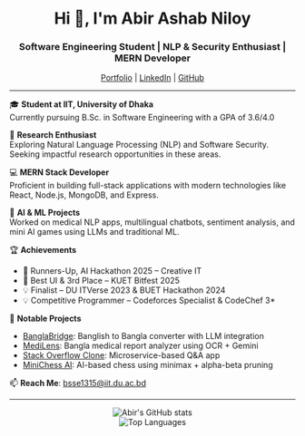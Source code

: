 <h1 align="center">Hi 👋, I'm Abir Ashab Niloy</h1>
<h3 align="center">Software Engineering Student | NLP & Security Enthusiast | MERN Developer</h3>

<p align="center">
  <a href="https://abir-ashab.github.io">Portfolio</a> |
  <a href="https://linkedin.com/in/abir-ashab-niloy">LinkedIn</a> |
  <a href="https://github.com/Abir-Ashab">GitHub</a>
</p>

---

🎓 **Student at IIT, University of Dhaka**  
Currently pursuing B.Sc. in Software Engineering with a GPA of 3.6/4.0

🔬 **Research Enthusiast**  
Exploring Natural Language Processing (NLP) and Software Security. Seeking impactful research opportunities in these areas.

💻 **MERN Stack Developer**  
Proficient in building full-stack applications with modern technologies like React, Node.js, MongoDB, and Express.

🧠 **AI & ML Projects**  
Worked on medical NLP apps, multilingual chatbots, sentiment analysis, and mini AI games using LLMs and traditional ML.

🏆 **Achievements**
- 🥉 Runners-Up, AI Hackathon 2025 – Creative IT
- 🥉 Best UI & 3rd Place – KUET Bitfest 2025
- 💡 Finalist – DU ITVerse 2023 & BUET Hackathon 2024
- 💡 Competitive Programmer – Codeforces Specialist & CodeChef 3*

🔗 **Notable Projects**
- [BanglaBridge](https://github.com/Abir-Ashab/BanglaBridge): Banglish to Bangla converter with LLM integration
- [MediLens](https://github.com/Abir-Ashab/MediLens): Bangla medical report analyzer using OCR + Gemini
- [Stack Overflow Clone](https://github.com/Abir-Ashab/Distributed-Mini-Stack-Over-flow): Microservice-based Q&A app
- [MiniChess AI](https://github.com/Abir-Ashab/Sceptic_MiniChess): AI-based chess using minimax + alpha-beta pruning

📫 **Reach Me**: bsse1315@iit.du.ac.bd

---

<p align="center">
  <img src="https://github-readme-stats.vercel.app/api?username=Abir-Ashab&show_icons=true&theme=default" alt="Abir's GitHub stats" />
  <br/>
  <img src="https://github-readme-stats.vercel.app/api/top-langs/?username=Abir-Ashab&layout=compact&hide=css" alt="Top Languages" />
</p>
